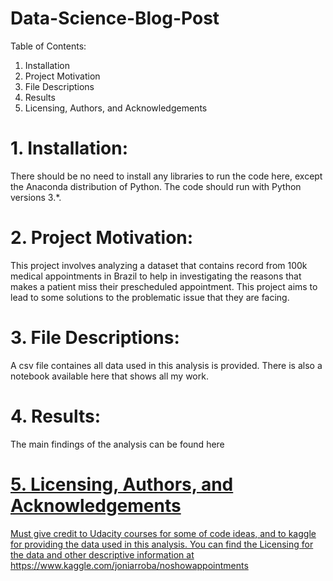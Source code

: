 # Data-Science-Blog-Post

Table of Contents:

1. Installation
2. Project Motivation
3. File Descriptions
4. Results
5. Licensing, Authors, and Acknowledgements

# 1. Installation:

There should be no need to install any libraries to run the code here, except the Anaconda distribution of Python. The code should run with Python versions 3.*.

# 2. Project Motivation:

This project involves analyzing a dataset that contains record from 100k medical appointments in Brazil to help in investigating the reasons that makes a patient miss their prescheduled appointment. This project aims to lead to some solutions to the problematic issue that they are facing.

# 3. File Descriptions:

A csv file containes all data used in this analysis is provided.
There is also a notebook available here that shows all my work.

# 4. Results:

The main findings of the analysis can be found here <a href="https://medium.com/@byooon1990/what-make-patients-show-up-not-show-up-to-their-pre-scheduled-appointment-2d85c9bc29e6">

# 5. Licensing, Authors, and Acknowledgements

Must give credit to Udacity courses for some of code ideas, and to kaggle for providing the data used in this analysis. You can find the Licensing for the data and other descriptive information at https://www.kaggle.com/joniarroba/noshowappointments
